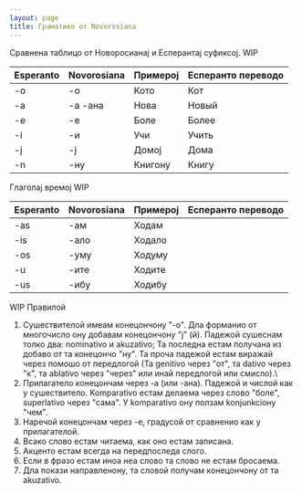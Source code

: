 ```yaml
---
layout: page
title: Граматико от Novorosiana
---
```


Сравнена таблицо от Новоросианај и Есперантај суфиксој. WIP

| Esperanto | Novorosiana | Примерој  | Есперанто переводо |
|----------|----------|-----------|--------------|
| -o        |   -о       |    Кото       | Кот         |
| -a        |   -а  -ана   |     Нова      |    Новый          |
| -e        |    -е      |     Боле      |      Более        |
|   -i      |     -и     |     Учи      |      Учить        |
|   -j      |     -ј     |      Домој     |     Дома         |
|   -n      |    -ну      |    Книгону       |     Книгу         |

Глаголај времој WIP

| Esperanto | Novorosiana | Примерој  | Есперанто переводо |
|----------|----------|-----------|--------------|
|   -as      |    -ам      |     Ходам      |              |
|    -is     |     -ало     |     Ходало      |              |
|    -os     |     -уму     |      Ходуму     |              |
|    -u     |     -ите     |     Ходите      |              |
|    -us     |     -ибу     |    Ходибу       |              |


WIP
Правилой
1. Сушествителой имеам конецончону "-о". Дла форманио от многочисло ону добавам конецончону "ј" (й). Падежой сушеснам толко два: nominativo и akuzativo; Та последна естам получана из добаво от та конецончо "ну". Та проча падежой естам виражай через помошо от передлогой (Та genitivo через "от", та dativo через "к", та ablativo через "через" или инай передлогой или смисло).\
2. Прилагатело конецончам через -а (или -ана). Падежой и числой как у сушествитело. Komparativo естам делаема через слово "боле", superlativo через "сама". У komparativo ону ползам konjunkcioну "чем".
3. Наречой конецончам через -е, градусой от сравненио как у прилагателой.
4. Всако слово естам читаема, как оно естам записана.
5. Акценто естам всегда на передпоследа слого.
6. Если в фразо естам иноа неа слово та слово не естам бросаема.
7. Дла покази направленону, та словой получам конецончону от та akuzativo.
